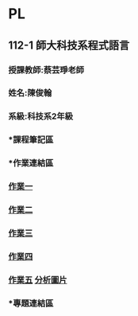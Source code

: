 # PL

## 112-1 師大科技系程式語言

###  授課教師:蔡芸琤老師

###  姓名:陳俊翰
###  系級:科技系2年級
###  *課程筆記區 
###  *作業連結區
###  [作業一](https://github.com/nick399100/PL/blob/main/Homework1/HW1.ipynb)  
###  [作業二](https://github.com/nick399100/PL/blob/main/Homework2/HW2.ipynb)
###  [作業三](https://github.com/nick399100/PL/tree/main/Homework3)
###  [作業四](https://github.com/nick399100/PL/blob/main/Homework4/homework4.ipynb)
###  [作業五](https://github.com/nick399100/PL/blob/main/Homework5/homework5.ipynb) [分析圖片](https://github.com/nick399100/PL/blob/main/Homework5/LDA%E5%88%86%E6%9E%90%E5%9C%96%E7%89%87.png)

###  *專題連結區

